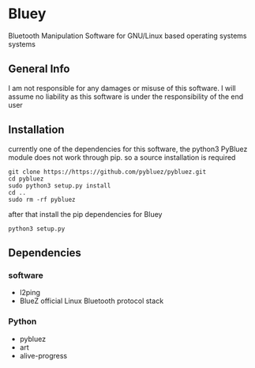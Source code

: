 # Bluey
Bluetooth Manipulation Software for GNU/Linux based operating systems systems

## General Info
I am not responsible for any damages or misuse of this software.
I will assume no liability as this software is under the responsibility of the end user

## Installation
currently one of the dependencies for this software, the python3 PyBluez module does not work through pip.
so a source installation is required
```
git clone https://https://github.com/pybluez/pybluez.git
cd pybluez
sudo python3 setup.py install
cd ..
sudo rm -rf pybluez
```
after that install the pip dependencies for Bluey

```
python3 setup.py
```

## Dependencies
### software
- l2ping
- BlueZ official Linux Bluetooth protocol stack

### Python
 - pybluez
 - art
 - alive-progress
